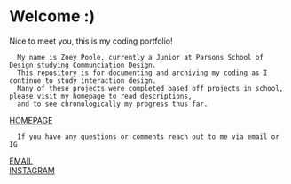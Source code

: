 # Welcome :)

Nice to meet you, this is my coding portfolio!

      My name is Zoey Poole, currently a Junior at Parsons School of Design studying Communciation Design.
      This repository is for documenting and archiving my coding as I continue to study interaction design.
      Many of these projects were completed based off projects in school, please visit my homepage to read descriptions,
      and to see chronologically my progress thus far.
      
  <a href="daniz053.github.io">HOMEPAGE</a>
     
      If you have any questions or comments reach out to me via email or IG

  <a href="zoeyrpoole@gmail.com">EMAIL</a>
<br>
  <a href="https://www.instagram.com/zoeypooole/?hl=am-et">INSTAGRAM</a>

